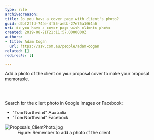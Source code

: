 ```yaml
---
type: rule
archivedreason: 
title: ​Do you have a cover page with client's photo?
guid: d3bf2ffd-744e-4f55-aebb-27e75a1664a6
uri: do-you-have-a-cover-page-with-clients-photo
created: 2019-08-21T21:11:57.0000000Z
authors:
- title: Adam Cogan
  url: https://ssw.com.au/people/adam-cogan
related: []
redirects: []

---
```



<p class="ssw15-rteElement-P">Add a photo of the client on your proposal cover&#160;to make your proposal memorable.​<br></p>
<br><excerpt class='endintro'></excerpt><br>
<p>Search for the client photo in Google Images or Facebook&#58;<br></p><ul><li>&quot;Tom Northwind&quot; Australia</li><li>&quot;Tom Northwind&quot; Facebook​<br></li></ul><dl class="image"><dt><img src="/PublishingImages/Proposals_ClientPhoto.jpg" alt="Proposals_ClientPhoto.jpg" /></dt><dd>Figure&#58; Remember to a​​dd a photo of the client</dd></dl>


